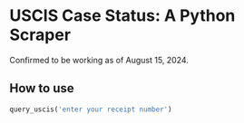 # USCIS Case Status: A Python Scraper

Confirmed to be working as of August 15, 2024.

## How to use
```python
query_uscis('enter your receipt number')
```
